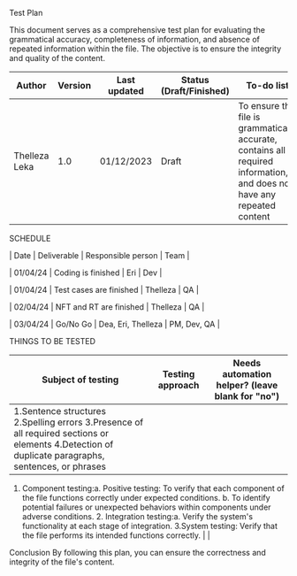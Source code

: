Test Plan 

This document serves as a comprehensive test plan for evaluating the grammatical accuracy, completeness of information, and absence of repeated information within the file. The objective is to ensure the integrity and quality of the content.


| Author | Version |  Last updated | Status (Draft/Finished)   | To-do list | 
|--------------------|--------------|----------------------------|---------------------|-------------------------------------------------------------------------------------------------|
| Thelleza Leka | 1.0 | 01/12/2023 | Draft | To ensure the file is grammatically accurate, contains all required information, and does not have any repeated content| 



SCHEDULE

| Date | Deliverable | Responsible person | Team | 

| 01/04/24 | Coding is finished  | Eri | Dev | 

| 01/04/24 | Test cases are finished | Thelleza | QA | 

| 02/04/24 | NFT and RT are finished  | Thelleza | QA | 

| 03/04/24 | Go/No Go  | Dea, Eri, Thelleza  | PM, Dev, QA | 


 THINGS TO BE TESTED 

 | Subject of testing | Testing approach | Needs automation helper? (leave blank for "no") |
 |---------------------|-----------------------|---------------------------------------------------|
 | 1.Sentence structures 2.Spelling errors 3.Presence of all required sections or elements 4.Detection of duplicate paragraphs, sentences, or phrases|
 1. Component testing:a. Positive testing: To verify that each component of the file functions correctly under expected conditions. b. To identify potential failures or unexpected behaviors within components under adverse conditions. 2. Integration testing:a. Verify the system's functionality at each stage of integration.
3.System testing: Verify that the file performs its intended functions correctly. |        |



Conclusion
By following this plan, you can ensure the correctness and integrity of the file's content.